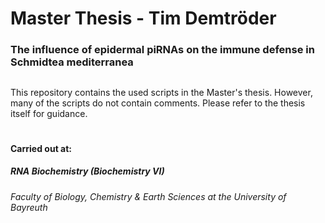 # Master Thesis - Tim Demtröder
### The influence of epidermal piRNAs on the immune defense in Schmidtea mediterranea

## 

This repository contains the used scripts in the Master's thesis. However, many of the scripts do not contain comments. Please refer to the thesis itself for guidance. 


#
#### Carried out at:
##### RNA Biochemistry (Biochemistry VI)
###### Faculty of Biology, Chemistry & Earth Sciences at the University of Bayreuth
